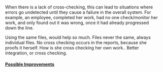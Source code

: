 When there is a lack of cross-checking, this can lead to situations where errors go undetected until they cause a failure in the overall system. For example, an employee, completed her work, had no one check/monitor her work, and only found out it was wrong, once it had already progressed down the line.

Using the same files, would help so much. Files never the same, always individual files. No cross checking occurs in the reports, because she proofs it herself. How is she cross checking her own work.. Better integration, or cross checking.

#### [Possible Improvements](../Improvements/Cross%20Checking%20Improvements.md)
